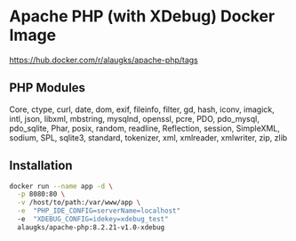 # Apache PHP (with XDebug) Docker Image

https://hub.docker.com/r/alaugks/apache-php/tags

## PHP Modules

Core, ctype, curl, date, dom, exif, fileinfo, filter, gd, hash, iconv, imagick, intl, json, libxml, mbstring, mysqlnd, openssl, pcre, PDO, pdo_mysql, pdo_sqlite, Phar, posix, random, readline, Reflection, session, SimpleXML, sodium, SPL, sqlite3, standard, tokenizer, xml, xmlreader, xmlwriter, zip, zlib

##  Installation

```bash
docker run --name app -d \
  -p 8080:80 \
  -v /host/to/path:/var/www/app \
  -e  "PHP_IDE_CONFIG=serverName=localhost"
  -e  "XDEBUG_CONFIG=idekey=xdebug_test"
  alaugks/apache-php:8.2.21-v1.0-xdebug
```
